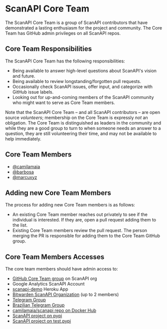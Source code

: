 # ScanAPI Core Team

The ScanAPI Core Team is a group of ScanAPI contributors that have demonstrated a lasting enthusiasm for the project and community. The Core Team has GitHub admin privileges on all ScanAPI repos.

## Core Team Responsibilities

The ScanAPI Core Team has the following responsibilities:

- Being available to answer high-level questions about ScanAPI's vision and future.
- Being available to review longstanding/forgotten pull requests.
- Occasionally check ScanAPI issues, offer input, and categorize with GitHub issue labels.
- Looking out for up-and-coming members of the ScanAPI community who might want to serve as Core Team members.

Note that the ScanAPI Core Team – and all ScanAPI contributors – are open source _volunteers_; membership on the Core Team is expressly _not_ an obligation. The Core Team is distinguished as leaders in the community and while they are a good group to turn to when someone needs an answer to a question, they are still volunteering their time, and may not be available to help immediately.

## Core Team Members

- [@camilamaia](https://github.com/camilamaia)
- [@barbosa](https://github.com/barbosa)
- [@marcuxyz](https://github.com/marcuxyz)

## Adding new Core Team Members

The process for adding new Core Team members is as follows:

- An existing Core Team member reaches out privately to see if the individual is interested. If they are, open a pull request adding them to the list.
- Existing Core Team members review the pull request. The person merging the PR is responsible for adding them to the Core Team GitHub group.

## Core Team Members Accesses

The core team members should have admin access to:

- [GitHub Core Team group](https://github.com/orgs/scanapi/teams/core-team) on ScanAPI org
- Google Analytics ScanAPI Account
- [scanapi-demo](https://dashboard.heroku.com/apps/scanapi-demo) Heroku App
- [Bitwarden ScanAPI Organization](https://vault.bitwarden.com/#/organizations/727d4335-dd1f-4aca-a940-ac0c0163e787/vault) (up to 2 members)
- [Telegram Group](http://t.me/scanapi)
- [Brazilian Telegram Group](http://t.me/scanapi_br)
- [camilamaia/scanapi repo on Docker Hub](https://hub.docker.com/repository/docker/camilamaia/scanapi)
- [ScanAPI project on pypi](https://pypi.org/project/scanapi/)
- [ScanAPI project on test.pypi](https://test.pypi.org/project/scanapi/)
